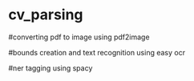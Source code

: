 # cv_parsing

#converting pdf to image using pdf2image

#bounds creation and text recognition using easy ocr

#ner tagging using spacy

